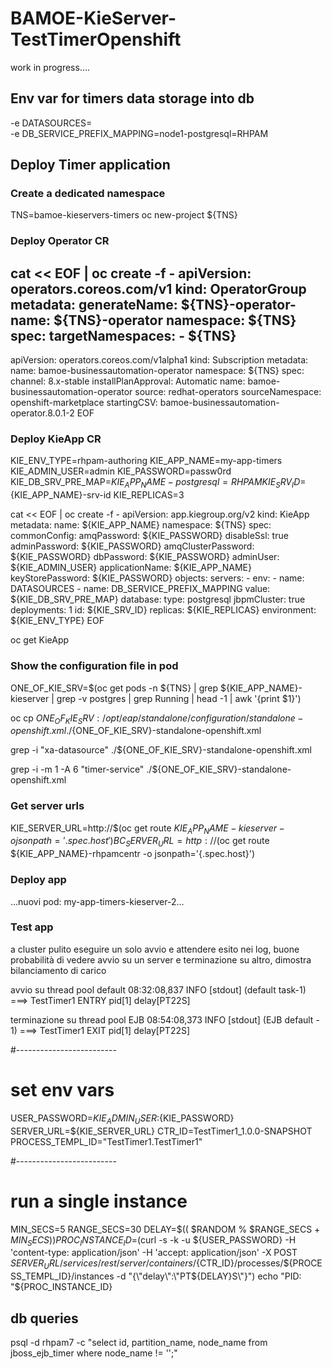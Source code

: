 # BAMOE-KieServer-TestTimerOpenshift

work in progress....

## Env var for timers data storage into db

-e DATASOURCES= \
-e DB_SERVICE_PREFIX_MAPPING=node1-postgresql=RHPAM

## Deploy Timer application

### Create a dedicated namespace

TNS=bamoe-kieservers-timers
oc new-project ${TNS}

### Deploy Operator CR

cat << EOF | oc create -f - 
apiVersion: operators.coreos.com/v1
kind: OperatorGroup
metadata:
  generateName: ${TNS}-operator-
  name:  ${TNS}-operator
  namespace: ${TNS}
spec:
  targetNamespaces:
    - ${TNS}
---
apiVersion: operators.coreos.com/v1alpha1
kind: Subscription
metadata:
  name: bamoe-businessautomation-operator
  namespace: ${TNS}
spec:
  channel: 8.x-stable
  installPlanApproval: Automatic
  name: bamoe-businessautomation-operator
  source: redhat-operators
  sourceNamespace: openshift-marketplace
  startingCSV: bamoe-businessautomation-operator.8.0.1-2
EOF

### Deploy KieApp CR 


KIE_ENV_TYPE=rhpam-authoring
KIE_APP_NAME=my-app-timers
KIE_ADMIN_USER=admin
KIE_PASSWORD=passw0rd
KIE_DB_SRV_PRE_MAP=${KIE_APP_NAME}-postgresql=RHPAM
KIE_SRV_ID=${KIE_APP_NAME}-srv-id
KIE_REPLICAS=3

cat << EOF | oc create -f -
apiVersion: app.kiegroup.org/v2
kind: KieApp
metadata:
  name: ${KIE_APP_NAME}
  namespace: ${TNS}
spec:
  commonConfig:
    amqPassword: ${KIE_PASSWORD}
    disableSsl: true
    adminPassword: ${KIE_PASSWORD}
    amqClusterPassword: ${KIE_PASSWORD}
    dbPassword: ${KIE_PASSWORD}
    adminUser: ${KIE_ADMIN_USER}
    applicationName: ${KIE_APP_NAME}
    keyStorePassword: ${KIE_PASSWORD}
  objects:
    servers:
      - env:
          - name: DATASOURCES
          - name: DB_SERVICE_PREFIX_MAPPING
            value: ${KIE_DB_SRV_PRE_MAP}
        database:
          type: postgresql
        jbpmCluster: true
        deployments: 1
        id: ${KIE_SRV_ID}
        replicas: ${KIE_REPLICAS}
  environment: ${KIE_ENV_TYPE}
EOF

oc get KieApp

### Show the configuration file in pod

ONE_OF_KIE_SRV=$(oc get pods -n ${TNS} | grep ${KIE_APP_NAME}-kieserver | grep -v postgres | grep Running | head -1 | awk '{print $1}')

oc cp ${ONE_OF_KIE_SRV}:/opt/eap/standalone/configuration/standalone-openshift.xml ./${ONE_OF_KIE_SRV}-standalone-openshift.xml

grep -i "xa-datasource" ./${ONE_OF_KIE_SRV}-standalone-openshift.xml

grep -i -m 1 -A 6 "timer-service" ./${ONE_OF_KIE_SRV}-standalone-openshift.xml


### Get server urls

KIE_SERVER_URL=http://$(oc get route ${KIE_APP_NAME}-kieserver -o jsonpath='{.spec.host}')
BC_SERVER_URL=http://$(oc get route ${KIE_APP_NAME}-rhpamcentr -o jsonpath='{.spec.host}')


### Deploy app

...nuovi pod: my-app-timers-kieserver-2...

### Test app

a cluster pulito eseguire un solo avvio e attendere esito nei log, buone probabilità di vedere avvio su un server e terminazione su altro, dimostra bilanciamento di carico

avvio su thread pool default
08:32:08,837 INFO [stdout] (default task-1) ===> TestTimer1 ENTRY pid[1] delay[PT22S]

terminazione su thread pool EJB
08:54:08,373 INFO [stdout] (EJB default - 1) ===> TestTimer1 EXIT pid[1] delay[PT22S]


#-------------------------
# set env vars
USER_PASSWORD=${KIE_ADMIN_USER}:${KIE_PASSWORD}
SERVER_URL=${KIE_SERVER_URL}
CTR_ID=TestTimer1_1.0.0-SNAPSHOT
PROCESS_TEMPL_ID="TestTimer1.TestTimer1"

#-------------------------
# run a single instance
MIN_SECS=5
RANGE_SECS=30
DELAY=$(( $RANDOM % $RANGE_SECS + $MIN_SECS ))
PROC_INSTANCE_ID=$(curl -s -k -u ${USER_PASSWORD} -H 'content-type: application/json' -H 'accept: application/json' -X POST ${SERVER_URL}/services/rest/server/containers/${CTR_ID}/processes/${PROCESS_TEMPL_ID}/instances -d "{\"delay\":\"PT${DELAY}S\"}")
echo "PID: "${PROC_INSTANCE_ID}


## db queries

psql -d rhpam7 -c "select id, partition_name, node_name from jboss_ejb_timer where node_name != '';"

